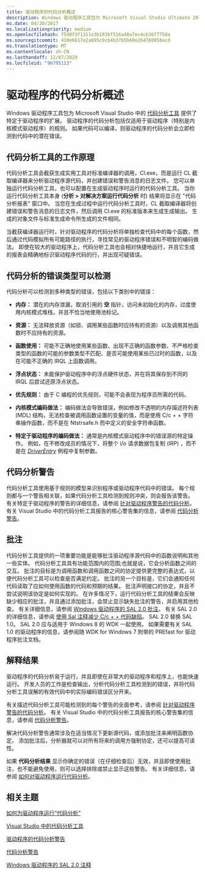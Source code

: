 ```yaml
---
title: 驱动程序的代码分析概述
description: Windows 驱动程序工具包为 Microsoft Visual Studio Ultimate 2012 中的代码分析工具提供了特定于驱动程序的扩展。
ms.date: 04/20/2017
ms.localizationpriority: medium
ms.openlocfilehash: f598f3f1311e3b1936f516a48a7ec4cb36f7758a
ms.sourcegitcommit: 418e6617e2a695c9cb4b37b5b60e264760858acd
ms.translationtype: MT
ms.contentlocale: zh-CN
ms.lasthandoff: 12/07/2020
ms.locfileid: "96795113"
---
```

# <a name="code-analysis-for-drivers-overview"></a>驱动程序的代码分析概述


Windows 驱动程序工具包为 Microsoft Visual Studio 中的 [代码分析工具](/previous-versions/visualstudio/visual-studio-2013/dd264897(v=vs.120)) 提供了特定于驱动程序的扩展。 驱动程序的代码分析包括仅适用于驱动程序（特别是内核模式驱动程序）的规则。 如果代码可以编译，则驱动程序的代码分析会立即检测到代码中的潜在错误。

## <a name="span-idhow_the_code_analysis_tool_worksspanspan-idhow_the_code_analysis_tool_worksspanspan-idhow_the_code_analysis_tool_worksspanhow-the-code-analysis-tool-works"></a><span id="How_the_Code_Analysis_tool_works"></span><span id="how_the_code_analysis_tool_works"></span><span id="HOW_THE_CODE_ANALYSIS_TOOL_WORKS"></span>代码分析工具的工作原理


代码分析工具会截获生成实用工具对标准编译器的调用，Cl.exe，而是运行 CL 截取编译器来分析驱动程序源代码，并创建错误和警告消息的日志文件。 您可以单独运行代码分析工具，也可以配置在生成驱动程序时运行的代码分析工具。 当你运行代码分析工具本身 (**分析 &gt; 对解决方案运行代码分析** 时) 结果将显示在 "代码分析报表" 窗口中。 当您在生成过程中运行代码分析工具时，CL 截取编译器将创建错误和警告消息的日志文件，然后调用 Cl.exe 的标准版本来生成生成输出。 生成的对象文件与标准生成命令所生成的文件相同。

当截获编译器运行时，针对驱动程序的代码分析将单独检查代码中的每个函数，然后通过代码模拟所有可能路径的执行，寻找常见的驱动程序错误和不明智的编码做法。 即使在较大的驱动程序上，代码分析工具也会相对快捷地运行，并且它生成的报表会精确地标识驱动程序代码的行，并出现可疑错误。

## <a name="span-idthe_types_of_errors_code_analysis_can_detectspanspan-idthe_types_of_errors_code_analysis_can_detectspanspan-idthe_types_of_errors_code_analysis_can_detectspanthe-types-of-errors-code-analysis-can-detect"></a><span id="The_types_of_errors_Code_Analysis_can_detect"></span><span id="the_types_of_errors_code_analysis_can_detect"></span><span id="THE_TYPES_OF_ERRORS_CODE_ANALYSIS_CAN_DETECT"></span>代码分析的错误类型可以检测


代码分析可以检测到多种类型的错误，包括以下类别中的错误：

-   **内存：** 潜在的内存泄漏，取消引用的 **空** 指针，访问未初始化的内存，过度使用内核模式堆栈，并且不恰当地使用池标记。

-   **资源：** 无法释放资源（如锁、调用某些函数时应持有的资源）以及调用其他函数时不应持有的资源。

-   **函数使用：** 可能不正确地使用某些函数、出现不正确的函数参数、不严格检查类型的函数的可能的参数类型不匹配、是否可能使用某些已过时的函数，以及在可能不正确的 IRQL 上函数调用。

-   **浮点状态：** 未能保护驱动程序中的浮点硬件状态，并在将其保存到不同的 IRQL 后尝试还原浮点状态。

-   **优先规则：** 由于 C 编程的优先规则，可能不会表现为程序员所需的代码。

-   **内核模式编码做法：** 编码做法会导致错误，例如修改不透明的内存描述符列表 (MDL) 结构，无法检查被调用函数设置的变量的值，而是使用 C/c + + 字符串操作函数，而不是在 Ntstrsafe.h 而中定义的安全字符串函数。

-   **特定于驱动程序的编码做法：** 通常是内核模式驱动程序中的错误源的特定操作。 例如，在不修改成员的情况下，将整个 i/o 请求数据包复制 (IRP) ，而不是在 [*DriverEntry*](/windows-hardware/drivers/ddi/wdm/nc-wdm-driver_initialize) 例程中复制参数。

## <a name="span-idcode_analysis_warningsspanspan-idcode_analysis_warningsspanspan-idcode_analysis_warningsspancode-analysis-warnings"></a><span id="Code_Analysis_warnings"></span><span id="code_analysis_warnings"></span><span id="CODE_ANALYSIS_WARNINGS"></span>代码分析警告


代码分析工具使用基于规则的模型来识别程序或驱动程序代码中的错误。 每个规则都与一个警告相关联，如果代码分析工具检测到规则冲突，则会报告该警告。 有关特定于驱动程序的警告的详细信息，请参阅 [针对驱动程序警告的代码分析](prefast-for-drivers-warnings.md)。 有关 Visual Studio 中的代码分析工具报告的核心警告集的信息，请参阅 [代码分析警告](/previous-versions/visualstudio/visual-studio-2012/a5b9aa09(v=vs.110))。

## <a name="span-idannotationsspanspan-idannotationsspanspan-idannotationsspanannotations"></a><span id="Annotations"></span><span id="annotations"></span><span id="ANNOTATIONS"></span>批注


代码分析工具提供的一项重要功能是能够批注驱动程序源代码中的函数说明和其他一些实体。 代码分析工具具有功能范围内的范围;也就是说，它会分析函数之间的交互。 批注的目标是为调用函数和调用函数之间的协定提供更完整的表达式，以便代码分析工具可以检查是否满足约定。 批注的另一个目标是，它们会通知任何代码读取了应如何使用函数的代码和预期的结果。 批注声明接口的协定，并且不尝试说明该协定是如何实现的。 在许多情况下，运行代码分析工具的结果会反映缺少相应的批注，并且通过添加批注，会禁止显示缺失批注的警告，并启用其他检查。 有关详细信息，请参阅 [Windows 驱动程序的 SAL 2.0 批注](sal-2-annotations-for-windows-drivers.md)。 有关 SAL 2.0 的详细信息，请参阅 [使用 Sal 注释减少 C/c + + 代码缺陷](/cpp/code-quality/using-sal-annotations-to-reduce-c-cpp-code-defects)。 SAL 2.0 替换 SAL 1.0。 SAL 2.0 应与适用于 Windows 8 的 WDK 一起使用。 如果需要有关 SAL 1.0 的驱动程序的信息，请参阅随 WDK for Windows 7 附带的 PREfast for 驱动程序批注文档。

## <a name="span-idinterpreting_the_resultspanspan-idinterpreting_the_resultspanspan-idinterpreting_the_resultspaninterpreting-the-result"></a><span id="Interpreting_the_result"></span><span id="interpreting_the_result"></span><span id="INTERPRETING_THE_RESULT"></span>解释结果


驱动程序的代码分析易于运行，并且即使在非常大的驱动程序和程序上，也能快速运行。 开发人员的工作是检查输出，分析代码分析工具检测到的错误，并将代码分析工具误解的有效代码中的实际编码错误区分开来。

有关描述代码分析工具可能检测到的每个警告的全面参考，请参阅 [针对驱动程序警告的代码分析](prefast-for-drivers-warnings.md)。 有关 Visual Studio 中的代码分析工具报告的核心警告集的信息，请参阅 [代码分析警告](/cpp/code-quality/code-analysis-for-c-cpp-warnings)。

解决代码分析警告通常涉及在适当情况下更新源代码，或添加批注来阐明函数协定。 添加批注后，分析器就可以对所有将来的调用方强制协定，还可以提高可读性。

如果 **代码分析结果** 显示你确定的错误（在仔细检查后）无效，并且即使使用批注，也不能避免使用，则可以选择排除或禁止显示这些警告。 有关详细信息，请参阅 [如何对驱动程序运行代码分析](how-to-run-code-analysis-for-drivers.md)。

## <a name="span-idrelated_topicsspanrelated-topics"></a><span id="related_topics"></span>相关主题


[如何为驱动程序运行“代码分析”](how-to-run-code-analysis-for-drivers.md)

[Visual Studio 中的代码分析工具](/visualstudio/code-quality/)

[驱动程序的代码分析警告](prefast-for-drivers-warnings.md)

[代码分析警告](/cpp/code-quality/code-analysis-for-c-cpp-warnings)

[Windows 驱动程序的 SAL 2.0 注释](sal-2-annotations-for-windows-drivers.md)

 

